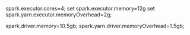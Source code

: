 

spark.executor.cores=4;
set spark.executor.memory=12g
set spark.yarn.executor.memoryOverhead=2g;

spark.driver.memory=10.5gb;
spark.yarn.driver.memoryOverhead=1.5gb;

